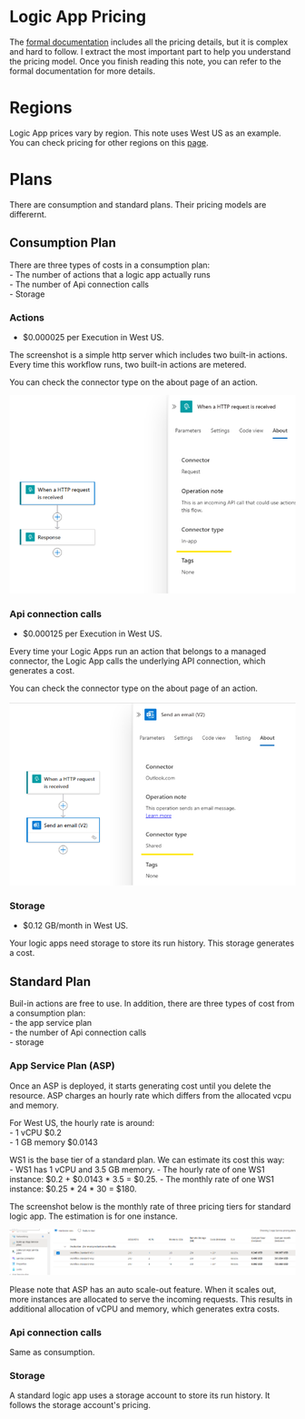 # Logic App Pricing

The [formal documentation](https://learn.microsoft.com/en-us/azure/logic-apps/logic-apps-pricing) includes all the pricing details, but it is complex and hard to follow. I extract the most important part to help you understand the pricing model. Once you finish reading this note, you can refer to the formal documentation for more details.

# Regions

Logic App prices vary by region. This note uses West US as an example. You can check pricing for other regions on this [page](https://azure.microsoft.com/en-us/pricing/details/logic-apps/#pricing).

# Plans

There are consumption and standard plans. Their pricing models are differernt. 

## Consumption Plan

There are three types of costs in a consumption plan:  
	- The number of actions that a logic app actually runs  
	- The number of Api connection calls  
	- Storage

### Actions

- $0.000025 per Execution in West US.

The screenshot is a simple http server which includes two built-in actions. Every time this workflow runs, two built-in actions are metered.

You can check the connector type on the about page of an action.

![action](./action.png)

### Api connection calls 

- $0.000125 per Execution in West US.

Every time your Logic Apps run an action that belongs to a managed connector, the Logic App calls the underlying API connection, which generates a cost.

You can check the connector type on the about page of an action.

![connection](./connection.png)

### Storage

- $0.12 GB/month in West US.

Your logic apps need storage to store its run history. This storage generates a cost.

## Standard Plan

Buil-in actions are free to use. In addition, there are three types of cost from a consumption plan:  
	- the app service plan  
	- the number of Api connection calls  
	- storage

### App Service Plan (ASP)

Once an ASP is deployed, it starts generating cost until you delete the resource. ASP charges an hourly rate which differs from the allocated vcpu and memory. 

For West US, the hourly rate is around:  
	- 1 vCPU $0.2  
	- 1 GB memory $0.0143  

WS1 is the base tier of a standard plan. We can estimate its cost this way:  
	- WS1 has 1 vCPU and 3.5 GB memory.
	- The hourly rate of one WS1 instance: $0.2 + $0.0143 * 3.5 = $0.25. 
	- The monthly rate of one WS1 instance: $0.25 * 24 * 30 = $180.

The screenshot below is the monthly rate of three pricing tiers for standard logic app. The estimation is for one instance.

![asp](./asp.png)

Please note that ASP has an auto scale-out feature. When it scales out, more instances are allocated to serve the incoming requests. This results in additional allocation of vCPU and memory, which generates extra costs.

### Api connection calls 

Same as consumption.

### Storage

A standard logic app uses a storage account to store its run history. It follows the storage account's pricing.

